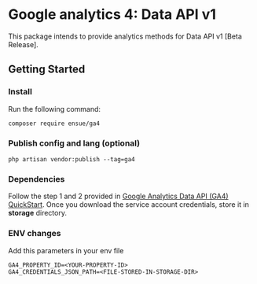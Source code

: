 # Google analytics 4: Data API v1

This package intends to provide analytics methods for Data API v1 [Beta Release].

## Getting Started

### Install
Run the following command:
```
composer require ensue/ga4
```

### Publish config and lang (optional)
```
php artisan vendor:publish --tag=ga4
```

### Dependencies
Follow the step 1 and 2 provided in
[Google Analytics Data API (GA4) QuickStart](https://developers.google.com/analytics/devguides/reporting/data/v1/quickstart-client-libraries).
Once you download the service account credentials, store it in **storage** directory.

### ENV changes
Add this parameters in your env file
```
GA4_PROPERTY_ID=<YOUR-PROPERTY-ID>
GA4_CREDENTIALS_JSON_PATH=<FILE-STORED-IN-STORAGE-DIR>
```
